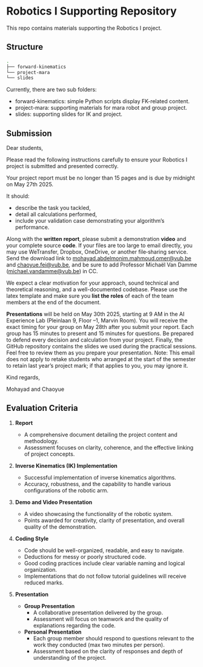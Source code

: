 # Robotics I Supporting Repository

This repo contains materials supporting the Robotics I project.

## Structure 

```bash
.
├── forward-kinematics
└── project-mara
└── slides
```

Currently, there are two sub folders:

- forward-kinematics: simple Python scripts display FK-related content.
- project-mara: supporting materials for mara robot and group project.
- slides: supporting slides for IK and project.

## Submission
Dear students,

Please read the following instructions carefully to ensure your Robotics I project is submitted and presented correctly. 

Your project report must be no longer than 15 pages and is due by midnight on May 27th 2025. 

It should:
- describe the task you tackled,
- detail all calculations performed,
- include your validation case demonstrating your algorithm’s performance.

Along with the **written report**, please submit a demonstration **video** and your complete source **code**. If your files are too large to email directly, you may use WeTransfer, Dropbox, OneDrive, or another file‐sharing service. Send the download link to mohayad.abdelmonim.mahmoud.omer@vub.be and chaoyue.fei@vub.be, and be sure to add Professor Michaël Van Damme (michael.vandamme@vub.be) in CC.

We expect a clear motivation for your approach, sound technical and theoretical reasoning, and a well-documented codebase. Please use the latex template and make sure you **list the roles** of each of the team members at the end of the document.

**Presentations** will be held on May 30th 2025, starting at 9 AM in the AI Experience Lab (Pleinlaan 9, Floor –1, Marvin Room). You will receive the exact timing for your group on May 28th after you submit your report. Each group has 15 minutes to present and 15 minutes for questions. Be prepared to defend every decision and calculation from your project.
Finally, the GitHub repository contains the slides we used during the practical sessions. Feel free to review them as you prepare your presentation. 
Note:  This email does not apply to retake students who arranged at the start of the semester to retain last year’s project mark; if that applies to you, you may ignore it.

Kind regards,

Mohayad and Chaoyue

## Evaluation Criteria 

1. **Report**  
   - A comprehensive document detailing the project content and methodology.  
   - Assessment focuses on clarity, coherence, and the effective linking of project concepts.

2. **Inverse Kinematics (IK) Implementation**  
   - Successful implementation of inverse kinematics algorithms.  
   - Accuracy, robustness, and the capability to handle various configurations of the robotic arm.

3. **Demo and Video Presentation**  
   - A video showcasing the functionality of the robotic system.  
   - Points awarded for creativity, clarity of presentation, and overall quality of the demonstration.

4. **Coding Style**  
   - Code should be well-organized, readable, and easy to navigate.  
   - Deductions for messy or poorly structured code.  
   - Good coding practices include clear variable naming and logical organization.  
   - Implementations that do not follow tutorial guidelines will receive reduced marks.

5. **Presentation**  
   - **Group Presentation**  
     - A collaborative presentation delivered by the group. 
     - Assessment will focus on teamwork and the quality of explanations regarding the code.  
   - **Personal Presentation**  
     - Each group member should respond to questions relevant to the work they conducted (max two minutes per person).  
     - Assessment based on the clarity of responses and depth of understanding of the project.
